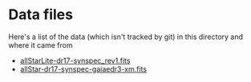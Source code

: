 # Data files
Here's a list of the data (which isn't tracked by git) in this directory and where it came from

- [allStarLite-dr17-synspec_rev1.fits](https://users.flatironinstitute.org/~apricewhelan/data/surveys/APOGEE_DR17/allStarLite-dr17-synspec_rev1.fits)
- [allStar-dr17-synspec-gaiaedr3-xm.fits](https://users.flatironinstitute.org/~apricewhelan/data/surveys/APOGEE_DR17/allStar-dr17-synspec-gaiaedr3-xm.fits)